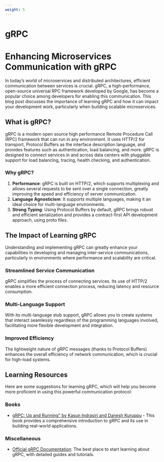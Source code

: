 ```yaml
---
weight: 5
---
```

# gRPC

# Enhancing Microservices Communication with gRPC

In today’s world of microservices and distributed architectures, efficient communication between services is crucial. gRPC, a high-performance, open-source universal RPC framework developed by Google, has become a popular choice among developers for enabling this communication. This blog post discusses the importance of learning gRPC and how it can impact your development work, particularly when building scalable microservices.

## What is gRPC?

gRPC is a modern open source high performance Remote Procedure Call (RPC) framework that can run in any environment. It uses HTTP/2 for transport, Protocol Buffers as the interface description language, and provides features such as authentication, load balancing, and more. gRPC is designed to connect services in and across data centers with pluggable support for load balancing, tracing, health checking, and authentication.

### Why gRPC?

1. **Performance**: gRPC is built on HTTP/2, which supports multiplexing and allows several requests to be sent over a single connection, greatly improving the speed and efficiency of server communication.
2. **Language Agnosticism**: It supports multiple languages, making it an ideal choice for multi-language environments.
3. **Strong Typing**: Using Protocol Buffers by default, gRPC brings robust and efficient serialization and provides a contract-first API development approach, using proto files.

## The Impact of Learning gRPC

Understanding and implementing gRPC can greatly enhance your capabilities in developing and managing inter-service communications, particularly in environments where performance and scalability are critical.

### Streamlined Service Communication

gRPC simplifies the process of connecting services. Its use of HTTP/2 enables a more efficient connection process, reducing latency and resource consumption.

### Multi-Language Support

With its multi-language stub support, gRPC allows you to create systems that interact seamlessly regardless of the programming languages involved, facilitating more flexible development and integration.

### Improved Efficiency

The lightweight nature of gRPC messages (thanks to Protocol Buffers) enhances the overall efficiency of network communication, which is crucial for high-load systems.

## Learning Resources

Here are some suggestions for learning gRPC, which will help you become more proficient in using this powerful communication protocol:

### Books

- [gRPC: Up and Running" by Kasun Indrasiri and Danesh Kuruppu](https://amazon.com/gRPC-Running-Building-Applications-Kubernetes/dp/1492058335) - This book provides a comprehensive introduction to gRPC and its use in building real-world applications.


### Miscellaneous

- [Official gRPC Documentation](https://grpc.io/): The best place to start learning about gRPC, with detailed guides and tutorials.

